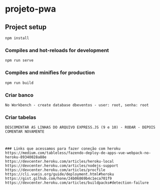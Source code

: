 # projeto-pwa

## Project setup
```
npm install
```

### Compiles and hot-reloads for development
```
npm run serve
```

### Compiles and minifies for production
```
npm run build
```

### Criar banco
```
No Workbench - create database dbeventos - user: root, senha: root
```

### Criar tabelas
```
DESCOMENTAR AS LINHAS DO ARQUIVO EXPRESS.JS (9 e 10) - RODAR - DEPOIS COMENTAR NOVAMENTE



### Links que acessamos para fazer coneção com heroku
https://medium.com/tableless/fazendo-deploy-de-apps-vue-webpack-no-heroku-89340028a88e
https://devcenter.heroku.com/articles/heroku-local
https://devcenter.heroku.com/articles/nodejs-support
https://devcenter.heroku.com/articles/procfile
https://cli.vuejs.org/guide/deployment.html#heroku
https://gist.github.com/hone/24b06869b4c1eca701f9
https://devcenter.heroku.com/articles/buildpacks#detection-failure

```